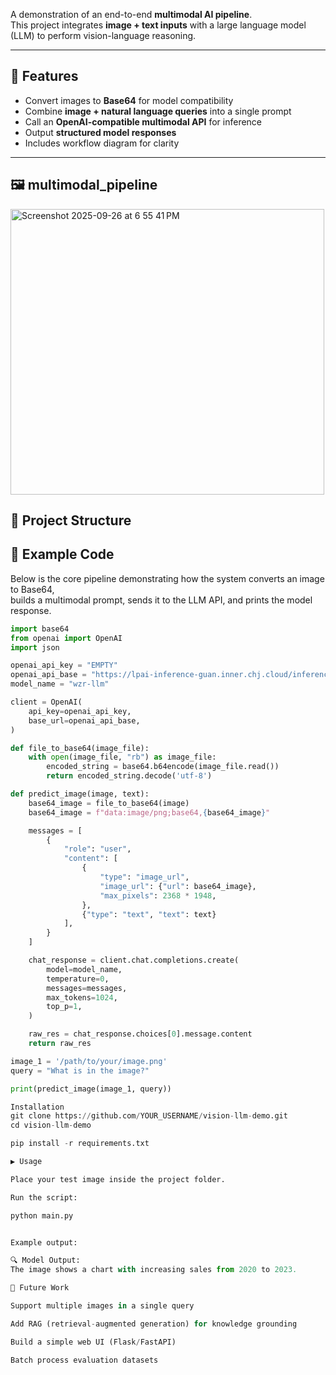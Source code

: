A demonstration of an end-to-end **multimodal AI pipeline**.  
This project integrates **image + text inputs** with a large language model (LLM) to perform vision-language reasoning.  

---

## 🚀 Features
- Convert images to **Base64** for model compatibility
- Combine **image + natural language queries** into a single prompt
- Call an **OpenAI-compatible multimodal API** for inference
- Output **structured model responses**
- Includes workflow diagram for clarity

---
## 🖼 multimodal_pipeline
<img width="502" height="457" alt="Screenshot 2025-09-26 at 6 55 41 PM" src="https://github.com/user-attachments/assets/aef25fee-961a-4cb9-844e-e9469d394f64" />

## 📂 Project Structure

## 📖 Example Code

Below is the core pipeline demonstrating how the system converts an image to Base64,  
builds a multimodal prompt, sends it to the LLM API, and prints the model response.

```python
import base64
from openai import OpenAI
import json

openai_api_key = "EMPTY"
openai_api_base = "https://lpai-inference-guan.inner.chj.cloud/inference/ss-sai/wzr-llm-e650-spdqmc/v1"
model_name = "wzr-llm"

client = OpenAI(
    api_key=openai_api_key,
    base_url=openai_api_base,
)

def file_to_base64(image_file):
    with open(image_file, "rb") as image_file:
        encoded_string = base64.b64encode(image_file.read())
        return encoded_string.decode('utf-8')

def predict_image(image, text):
    base64_image = file_to_base64(image)
    base64_image = f"data:image/png;base64,{base64_image}"

    messages = [
        {
            "role": "user",
            "content": [
                {
                    "type": "image_url",
                    "image_url": {"url": base64_image},
                    "max_pixels": 2368 * 1948,
                },
                {"type": "text", "text": text}
            ],
        }
    ]

    chat_response = client.chat.completions.create(
        model=model_name,
        temperature=0,
        messages=messages,
        max_tokens=1024,
        top_p=1,
    )

    raw_res = chat_response.choices[0].message.content
    return raw_res

image_1 = '/path/to/your/image.png'
query = "What is in the image?"

print(predict_image(image_1, query))

Installation
git clone https://github.com/YOUR_USERNAME/vision-llm-demo.git
cd vision-llm-demo

pip install -r requirements.txt

▶️ Usage

Place your test image inside the project folder.

Run the script:

python main.py


Example output:

🔍 Model Output:
The image shows a chart with increasing sales from 2020 to 2023.

📌 Future Work

Support multiple images in a single query

Add RAG (retrieval-augmented generation) for knowledge grounding

Build a simple web UI (Flask/FastAPI)

Batch process evaluation datasets

